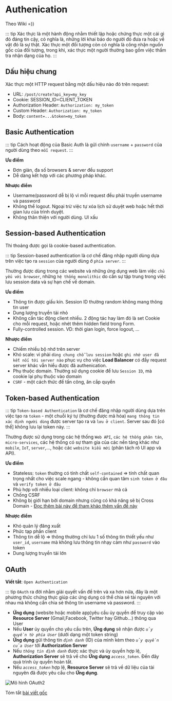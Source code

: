 
# Authenication

Theo Wiki =)) 

::: tip
Xác thực là một hành động nhằm thiết lập hoặc chứng thực một cái gì đó đáng tin cậy, có nghĩa là, những lời khai báo do người đó đưa ra hoặc về vật đó là sự thật. Xác thực một đối tượng còn có nghĩa là công nhận nguồn gốc của đối tượng, trong khi, xác thực một người thường bao gồm việc thẩm tra nhận dạng của họ.
:::

## Dấu hiệu chung

Xác thực một HTTP request bằng một dấu hiệu nào đó trên request:

- URL: `/post/create?api_key=my_key`
- Cookie: SESSION_ID=CLIENT_TOKEN
- Authorization Header: `Authorization: my_token`
- Custom Header: `Authorization: my_token`
- Body: `content=...&token=my_token`

## Basic Authentication

::: tip
Cách hoạt động của Basic Auth là gửi chính `username` + `password` của người dùng theo `mỗi request`.
:::

**Ưu điểm**

- Đơn giản, đa số browsers & server đều support 
- Dễ dàng kết hợp với các phương pháp khác.

**Nhược điểm**

- Username/password dễ bị lộ vì mỗi request đều phải truyền username và password
- Không thể logout. Ngoại trừ việc tự xóa lịch sử duyệt web hoặc hết thời gian lưu của trình duyệt.
- Không thân thiện với người dùng. UI xấu

## Session-based Authentication

Thi thoảng được gọi là cookie-based authentication. 

::: tip
Session-based authentication là cơ chế đăng nhập người dùng dựa trên việc tạo ra `session` của người dùng ở `phía server`.
:::

Thường được dùng trong các website và những ứng dụng web làm việc `chủ yếu với browser`, những `hệ thống monolithic` do cần sự tập trung trong việc lưu session data và sự hạn chế về domain.

**Ưu điểm**

- Thông tin được giấu kín. Session ID thường random không mang thông tin user
- Dung lượng truyền tải nhỏ
- Không cần tác động client nhiều. 2 động tác hay làm đó là set Cookie cho mỗi request, hoặc nhét thêm hidden field trong Form.
- Fully-controlled session. VD: thời gian login, force logout, ...


**Nhược điểm**

- Chiếm nhiều bộ nhớ trên server
- Khó scale: vì phải `dùng chung chỗ lưu session` hoặc `ghi nhớ user đã kết nối tới server nào` phục vụ cho việc **Load Balancer** có đẩy request server khác vẫn hiểu được đã authenication.
- Phụ thuộc domain. Thường sử dụng cookie để lưu `Session ID`, mà cookie lại phụ thuộc vào domain
- `CSRF` - một cách thức để tấn công, ăn cắp quyền 

## Token-based Authentication

::: tip
`Token-based Authentication` là cơ chế đăng nhập người dùng dựa trên việc tạo ra `token` - một chuỗi ký tự (thường được mã hóa) `mang thông tin xác định người dùng` được server tạo ra và `lưu ở client`. Server sau đó [có thể] không lưu lại token này.
:::

Thường được sử dụng trong các hệ thống `Web API`, `các hệ thống phân tán`, `micro-services`, các hệ thống có sự tham gia của các nền tảng khác như `mobile`, `IoT`, `server`,..., hoặc các `website kiểu mới` (phân tách rõ UI app và API).


**Ưu điểm**

- Stateless: `token` thường có tính chất `self-contained` => tính chất quan trọng nhất cho việc scale ngang - không cần quan tâm `sinh token ở đâu` và `verify token ở đâu`
- Phù hợp với nhiều loại client: không chỉ `browser` mà cả 
- Chống CSRF
- Không bị giới hạn bởi domain nhưng cũng có khả năng sẽ bị Cross Domain - [Đọc thêm bài này để tham khảo thêm vấn đề này](cross_domain.md)

**Nhược điểm**

- Khó quản lý đăng xuất
- Phức tạp phần client
- Thông tin dễ lộ => thông thường chỉ lưu 1 số thông tin thiết yếu như `user_id`, `username` mà không lưu thông tin nhạy cảm như `password` vào token
- Dung lượng truyền tải lớn

## OAuth
**Viết tắt**: `Open Authentication`

::: tip 
`OAuth` ra đời nhằm giải quyết vấn đề trên và xa hơn nữa, đây là một phương thức chứng thực giúp các ứng dụng có thể chia sẻ tài nguyên với nhau mà không cần chia sẻ thông tin username và password.
:::

- **Ứng dụng**  (website hoặc mobile app)yêu cầu ủy quyền để truy cập vào **Resource Server** (Gmail,Facebook, Twitter hay Github…) thông qua User
- Nếu **User** ủy quyền cho yêu cầu trên, **Ứng dụng** sẽ nhận được *`ủy quyền từ phía User`* (dưới dạng một token string)
- **Ứng dụng** gửi thông tin *`định danh`* (ID) của mình kèm theo *`ủy quyền của User`* tới **Authorization Server**
- Nếu *`thông tin định danh`* được xác thực và ủy quyền hợp lệ, **Authorization Server** sẽ trả về cho **Ứng dụng** *`access_token`*. Đến đây quá trình ủy quyền hoàn tất.
- Nếu *`access_token`* hợp lệ, **Resource Server** sẽ trả về dữ liệu của tài nguyên đã được yêu cầu cho **Ứng dụng**.

![Mô hình OAuth2](@/images/oauth.png)

Tóm tắt [bài viết gốc](https://viblo.asia/p/authentication-story-part-1-authentication-la-lam-gi-63vKj2YMK2R)